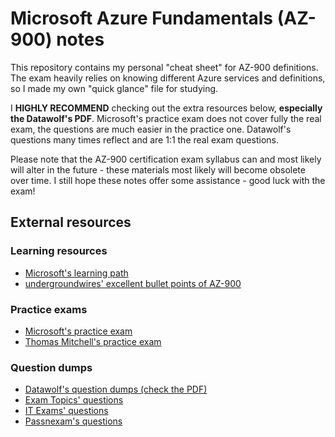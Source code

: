 # Microsoft Azure Fundamentals (AZ-900) notes
This repository contains my personal "cheat sheet" for AZ-900 definitions. The exam heavily relies on knowing different Azure services and definitions, so I made my own "quick glance" file for studying.

I <b>HIGHLY RECOMMEND</b> checking out the extra resources below, <b>especially the Datawolf's PDF</b>. Microsoft's practice exam does not cover fully the real exam, the questions are much easier in the practice one. Datawolf's questions many times reflect and are 1:1 the real exam questions.

Please note that the AZ-900 certification exam syllabus can and most likely will alter in the future - these materials most likely will become obsolete over time. I still hope these notes offer some assistance - good luck with the exam!

## External resources
### Learning resources
- [Microsoft's learning path](https://learn.microsoft.com/en-us/training/paths/microsoft-azure-fundamentals-describe-cloud-concepts/)
- [undergroundwires' excellent bullet points of AZ-900](https://github.com/undergroundwires/Azure-in-bullet-points/tree/master/AZ-900%20Microsoft%20Azure%20Fundamentals)

### Practice exams
- [Microsoft's practice exam](https://learn.microsoft.com/en-us/certifications/exams/az-900/practice/assessment?assessmentId=23&assessment-type=practice)
- [Thomas Mitchell's practice exam](https://thomasmitchell.net/az-900-mock-exam/)

### Question dumps
- [Datawolf's question dumps (check the PDF)](https://datawolfs.com/az-900-exam-questions-dumps-answer-free-pdf-download/)
- [Exam Topics' questions](https://www.examtopics.com/exams/microsoft/az-900/view/)
- [IT Exams' questions](https://www.itexams.com/exam/AZ-900)
- [Passnexam's questions](https://www.passnexam.com/microsoft/az-900)
